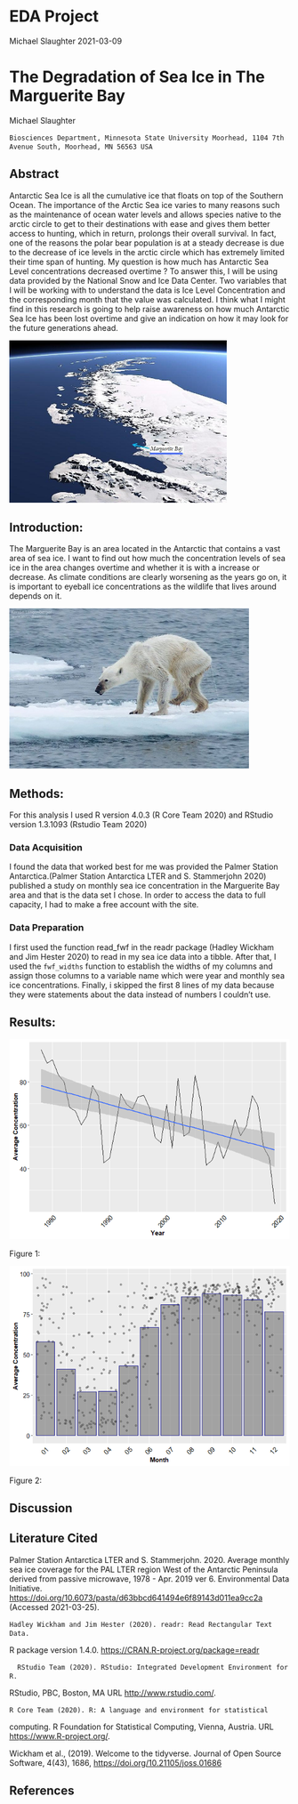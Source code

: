 EDA Project
================
Michael Slaughter
2021-03-09

# The Degradation of Sea Ice in The Marguerite Bay

Michael Slaughter

    Biosciences Department, Minnesota State University Moorhead, 1104 7th Avenue South, Moorhead, MN 56563 USA

## Abstract

Antarctic Sea Ice is all the cumulative ice that floats on top of the
Southern Ocean. The importance of the Arctic Sea ice varies to many
reasons such as the maintenance of ocean water levels and allows species
native to the arctic circle to get to their destinations with ease and
gives them better access to hunting, which in return, prolongs their
overall survival. In fact, one of the reasons the polar bear population
is at a steady decrease is due to the decrease of ice levels in the
arctic circle which has extremely limited their time span of hunting. My
question is how much has Antarctic Sea Level concentrations decreased
overtime ? To answer this, I will be using data provided by the National
Snow and Ice Data Center. Two variables that I will be working with to
understand the data is Ice Level Concentration and the corresponding
month that the value was calculated. I think what I might find in this
research is going to help raise awareness on how much Antarctic Sea Ice
has been lost overtime and give an indication on how it may look for the
future generations ahead.

<img src="images/marguerite1_large.jpg" width="391"/>

## Introduction:

The Marguerite Bay is an area located in the Antarctic that contains a
vast area of sea ice. I want to find out how much the concentration
levels of sea ice in the area changes overtime and whether it is with a
increase or decrease. As climate conditions are clearly worsening as the
years go on, it is important to eyeball ice concentrations as the
wildlife that lives around depends on it.

<img src="images/polar-bear-MAIN2-01.jpg" width="431"/>

## Methods:

For this analysis I used R version 4.0.3 (R Core Team 2020) and RStudio
version 1.3.1093 (Rstudio Team 2020)

### Data Acquisition

I found the data that worked best for me was provided the Palmer Station
Antarctica.(Palmer Station Antarctica LTER and S. Stammerjohn 2020)
published a study on monthly sea ice concentration in the Marguerite Bay
area and that is the data set I chose. In order to access the data to
full capacity, I had to make a free account with the site.

### Data Preparation

I first used the function read\_fwf in the readr package (Hadley Wickham
and Jim Hester 2020) to read in my sea ice data into a tibble. After
that, I used the `fwf_widths` function to establish the widths of my
columns and assign those columns to a variable name which were year and
monthly sea ice concentrations. Finally, i skipped the first 8 lines of
my data because they were statements about the data instead of numbers I
couldn’t use.

## Results:

![](README_files/figure-gfm/unnamed-chunk-1-1.png)<!-- -->

Figure 1:

![](README_files/figure-gfm/unnamed-chunk-2-1.png)<!-- -->

Figure 2:

## Discussion

## Literature Cited

Palmer Station Antarctica LTER and S. Stammerjohn. 2020. Average monthly
sea ice coverage for the PAL LTER region West of the Antarctic Peninsula
derived from passive microwave, 1978 - Apr. 2019 ver 6. Environmental
Data Initiative.
<https://doi.org/10.6073/pasta/d63bbcd641494e6f89143d011ea9cc2a>
(Accessed 2021-03-25).

    Hadley Wickham and Jim Hester (2020). readr: Read Rectangular Text Data.

R package version 1.4.0. <https://CRAN.R-project.org/package=readr>

      RStudio Team (2020). RStudio: Integrated Development Environment for R.

RStudio, PBC, Boston, MA URL <http://www.rstudio.com/>.

    R Core Team (2020). R: A language and environment for statistical

computing. R Foundation for Statistical Computing, Vienna, Austria. URL
<https://www.R-project.org/>.

Wickham et al., (2019). Welcome to the tidyverse. Journal of Open Source
Software, 4(43), 1686, <https://doi.org/10.21105/joss.01686>

## References
